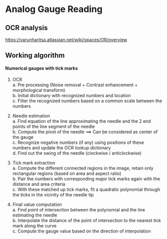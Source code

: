 # Analog Gauge Reading

## OCR analysis
https://varunharitsa.atlassian.net/wiki/spaces/OR/overview

## Working algorithm

#### Numerical gauges with tick marks
1) OCR
   <br /> a. Pre processing (Noise removal + Contrast enhancement + morphological transform)
   <br /> b. Initial dictionary with recognized numbers and location
   <br /> c. Filter the recognized numbers based on a common scale between the numbers
   
2) Needle estimation
   <br /> a. Find equation of the line approximating the needle and the 2 end points of the line segment of the needle
   <br /> b. Compute the pivot of the needle ==> Can be considered as center of the gauge
   <br /> c. Recognize negative numbers (if any) using positions of these numbers and update the OCR lookup dictionary
   <br /> d. Find out the swing of the needle (clockwise / anticlockwise)

3) Tick mark extraction
   <br /> a. Compute the different connected regions in the image, retain only rectangular regions (based on area and aspect ratio)
   <br /> b. Pair the numbers with corresponding major tick marks again with the distance and area criteria
   <br /> c. With these matched up tick marks, fit a quadratic polynomial through the ticks in the vicinity of the needle tip

4) Final value computation
   <br /> a. Find point of intersection between the polynomial and the line estimating the needle
   <br /> b. Interpolate the distance of the point of intersection to the nearest tick mark along the curve
   <br /> c. Compute the gauge value based on the direction of interpolation
